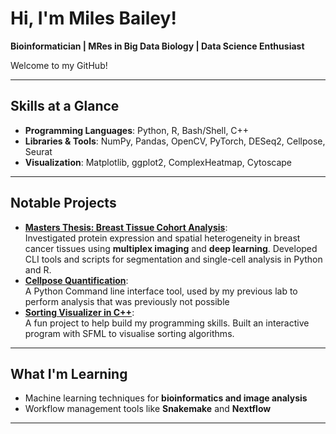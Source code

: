 # Hi, I'm Miles Bailey!  
**Bioinformatician | MRes in Big Data Biology | Data Science Enthusiast**

Welcome to my GitHub! 

---

## Skills at a Glance
- **Programming Languages**: Python, R, Bash/Shell, C++  
- **Libraries & Tools**: NumPy, Pandas, OpenCV, PyTorch, DESeq2, Cellpose, Seurat  
- **Visualization**: Matplotlib, ggplot2, ComplexHeatmap, Cytoscape  

---

## Notable Projects
- **[Masters Thesis: Breast Tissue Cohort Analysis](https://github.com/milesbailey121/MRes-Dissertation)**:  
  Investigated protein expression and spatial heterogeneity in breast cancer tissues using **multiplex imaging** and **deep learning**. Developed CLI tools and scripts for segmentation and single-cell analysis in Python and R.  
- **[Cellpose Quantification](https://github.com/milesbailey121/cellpose-quantification)**:  
  A Python Command line interface tool, used by my previous lab to perform analysis that was previously not possible
- **[Sorting Visualizer in C++](https://github.com/milesbailey121/sorting-visualiser)**:  
  A fun project to help build my programming skills. Built an interactive program with SFML to visualise sorting algorithms.  
---

## What I'm Learning  
- Machine learning techniques for **bioinformatics and image analysis**  
- Workflow management tools like **Snakemake** and **Nextflow**  
---


